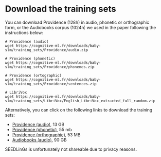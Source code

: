 # Download the training sets

You can download Providence (128h) in audio, phonetic or orthographic form, or the Audiobooks corpus (1024h) we used in the paper following the instructions below:

```
# Providence (audio)
wget https://cognitive-ml.fr/downloads/baby-slm/training_sets/Providence/audio.zip

# Providence (phonetic)
wget https://cognitive-ml.fr/downloads/baby-slm/training_sets/Providence/phonemes.zip

# Providence (ortographic)
wget https://cognitive-ml.fr/downloads/baby-slm/training_sets/Providence/sentences.zip

# LibriVox
wget https://cognitive-ml.fr/downloads/baby-slm/training_sets/LibriVox/English_LibriVox_extracted_full_random.zip 
```

Alternatively, you can click on the following links to download the training sets:
- [Providence (audio)](https://cognitive-ml.fr/downloads/baby-slm/training_sets/Providence/audio.zip), 13 GB
- [Providence (phonetic)](https://cognitive-ml.fr/downloads/baby-slm/training_sets/Providence/phonemes.zip), 55 mb
- [Providence (orthographic)](https://cognitive-ml.fr/downloads/baby-slm/training_sets/Providence/sentences.zip), 53 MB
- [Audiobooks (audio)](https://cognitive-ml.fr/downloads/baby-slm/training_sets/LibriVox/English_LibriVox_extracted_full_random.zip), 90 GB

SEEDLinGs is unfortunately not shareable due to privacy reasons.
